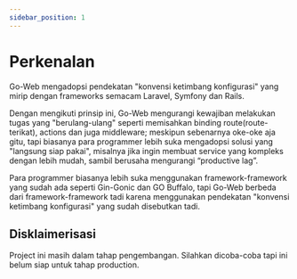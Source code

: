 ```yaml
---
sidebar_position: 1
---
```


# Perkenalan

Go-Web mengadopsi pendekatan "konvensi ketimbang konfigurasi" yang mirip dengan frameworks semacam Laravel, Symfony dan Rails.

Dengan mengikuti prinsip ini, Go-Web mengurangi kewajiban melakukan tugas yang "berulang-ulang" seperti memisahkan binding route(route-terikat), actions dan juga middleware; meskipun sebenarnya oke-oke aja gitu, tapi biasanya para programmer lebih suka mengadopsi solusi yang "langsung siap pakai", misalnya jika ingin membuat service yang kompleks dengan lebih mudah, sambil berusaha mengurangi “productive lag”.

Para programmer biasanya lebih suka menggunakan framework-framework yang sudah ada seperti Gin-Gonic dan GO Buffalo, tapi Go-Web berbeda dari framework-framework tadi karena menggunakan pendekatan "konvensi ketimbang konfigurasi" yang sudah disebutkan tadi.

## Disklaimerisasi

Project ini masih dalam tahap pengembangan. Silahkan dicoba-coba tapi ini belum siap untuk tahap production.
